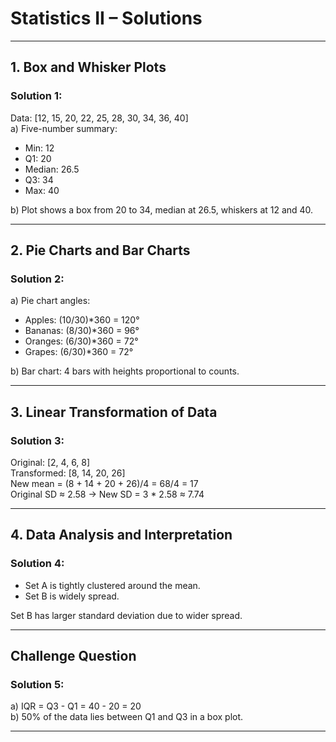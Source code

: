 
# Statistics II – Solutions

---

## **1. Box and Whisker Plots**

### Solution 1:
Data: [12, 15, 20, 22, 25, 28, 30, 34, 36, 40]  
a) Five-number summary:  
- Min: 12  
- Q1: 20  
- Median: 26.5  
- Q3: 34  
- Max: 40  

b) Plot shows a box from 20 to 34, median at 26.5, whiskers at 12 and 40.

---

## **2. Pie Charts and Bar Charts**

### Solution 2:
a) Pie chart angles:  
- Apples: (10/30)*360 = 120°  
- Bananas: (8/30)*360 = 96°  
- Oranges: (6/30)*360 = 72°  
- Grapes: (6/30)*360 = 72°  

b) Bar chart: 4 bars with heights proportional to counts.

---

## **3. Linear Transformation of Data**

### Solution 3:
Original: [2, 4, 6, 8]  
Transformed: [8, 14, 20, 26]  
New mean = (8 + 14 + 20 + 26)/4 = 68/4 = 17  
Original SD ≈ 2.58 → New SD = 3 * 2.58 ≈ 7.74

---

## **4. Data Analysis and Interpretation**

### Solution 4:
- Set A is tightly clustered around the mean.
- Set B is widely spread.

Set B has larger standard deviation due to wider spread.

---

## Challenge Question

### Solution 5:
a) IQR = Q3 - Q1 = 40 - 20 = 20  
b) 50% of the data lies between Q1 and Q3 in a box plot.

---
